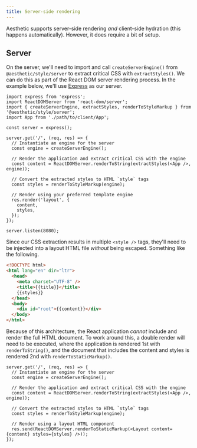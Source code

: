 ```yaml
---
title: Server-side rendering
---
```


Aesthetic supports server-side rendering _and_ client-side hydration (this happens automatically).
However, it does require a bit of setup.

## Server

On the server, we'll need to import and call `createServerEngine()` from `@aesthetic/style/server`
to extract critical CSS with `extractStyles()`. We can do this as part of the React DOM server
rendering process. In the example below, we'll use [Express](https://expressjs.com/) as our server.

```tsx {3,10,13,16}
import express from 'express';
import ReactDOMServer from 'react-dom/server';
import { createServerEngine, extractStyles, renderToStyleMarkup } from '@aesthetic/style/server';
import App from './path/to/client/App';

const server = express();

server.get('/', (req, res) => {
  // Instantiate an engine for the server
  const engine = createServerEngine();

  // Render the application and extract critical CSS with the engine
  const content = ReactDOMServer.renderToString(extractStyles(<App />, engine));

  // Convert the extracted styles to HTML `style` tags
  const styles = renderToStyleMarkup(engine);

  // Render using your preferred template engine
  res.render('layout', {
    content,
    styles,
  });
});

server.listen(8080);
```

Since our CSS extraction results in multiple `<style />` tags, they'll need to be injected into a
layout HTML file _without_ being escaped. Something like the following.

```html
<!DOCTYPE html>
<html lang="en" dir="ltr">
  <head>
    <meta charset="UTF-8" />
    <title>{{title}}</title>
    {{styles}}
  </head>
  <body>
    <div id="root">{{content}}</div>
  </body>
</html>
```

Because of this architecture, the React application _cannot_ include and render the full HTML
document. To work around this, a double render will need to be executed, where the application is
rendered 1st with `renderToString()`, and the document that includes the content and styles is
rendered 2nd with `renderToStaticMarkup()`.

```tsx
server.get('/', (req, res) => {
  // Instantiate an engine for the server
  const engine = createServerEngine();

  // Render the application and extract critical CSS with the engine
  const content = ReactDOMServer.renderToString(extractStyles(<App />, engine));

  // Convert the extracted styles to HTML `style` tags
  const styles = renderToStyleMarkup(engine);

  // Render using a layout HTML component
  res.send(ReactDOMServer.renderToStaticMarkup(<Layout content={content} styles={styles} />));
});
```
